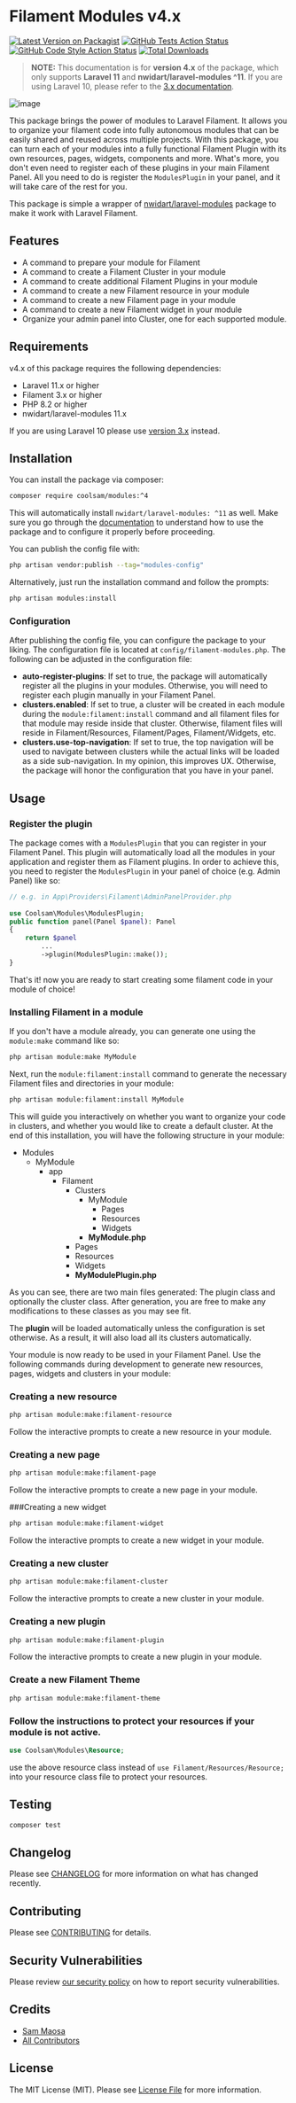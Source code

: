 # Filament Modules v4.x

[![Latest Version on Packagist](https://img.shields.io/packagist/v/coolsam/modules.svg?style=flat-square)](https://packagist.org/packages/coolsam/modules)
[![GitHub Tests Action Status](https://img.shields.io/github/actions/workflow/status/savannabits/filament-modules/run-tests.yml?branch=main&label=tests&style=flat-square)](https://github.com/savannabits/filament-modules/actions?query=workflow%3Arun-tests+branch%3Amain)
[![GitHub Code Style Action Status](https://img.shields.io/github/actions/workflow/status/savannabits/filament-modules/fix-php-code-style-issues.yml?branch=main&label=code%20style&style=flat-square)](https://github.com/savannabits/filament-modules/actions?query=workflow%3Afix-php-code-style+branch%3Amain)
[![Total Downloads](https://img.shields.io/packagist/dt/coolsam/modules.svg?style=flat-square)](https://packagist.org/packages/coolsam/modules)

> **NOTE:** This documentation is for **version 4.x** of the package, which only supports **Laravel 11** and
**nwidart/laravel-modules ^11**. If you are using Laravel 10, please refer to
> the [3.x documentation](https://github.com/savannabits/filament-modules/tree/3.x).

![image](https://github.com/savannabits/filament-modules/assets/5610289/ba191f1d-b5ee-4eb9-9db7-d42a19cc8d38)

This package brings the power of modules to Laravel Filament. It allows you to organize your filament code into fully
autonomous modules that can be easily shared and reused across multiple projects.
With this package, you can turn each of your modules into a fully functional Filament Plugin with its own resources,
pages, widgets, components and more. What's more, you don't even need to register each of these plugins in your main
Filament Panel. All you need to do is register the `ModulesPlugin` in your panel, and it will take care of the rest for
you.

This package is simple a wrapper of [nwidart/laravel-modules](https://docs.laravelmodules.com) package to make it work
with Laravel Filament.

## Features

- A command to prepare your module for Filament
- A command to create a Filament Cluster in your module
- A command to create additional Filament Plugins in your module
- A command to create a new Filament resource in your module
- A command to create a new Filament page in your module
- A command to create a new Filament widget in your module
- Organize your admin panel into Cluster, one for each supported module.

## Requirements

v4.x of this package requires the following dependencies:

- Laravel 11.x or higher
- Filament 3.x or higher
- PHP 8.2 or higher
- nwidart/laravel-modules 11.x

If you are using Laravel 10 please use [version 3.x](https://github.com/savannabits/filament-modules/tree/3.x) instead.

## Installation

You can install the package via composer:

```bash
composer require coolsam/modules:^4
```

This will automatically install `nwidart/laravel-modules: ^11` as well. Make sure you go through
the [documentation](https://laravelmodules.com/docs/v11/introduction) to understand how to use the package and to
configure it properly
before proceeding.

You can publish the config file with:

```bash
php artisan vendor:publish --tag="modules-config"
```

Alternatively, just run the installation command and follow the prompts:

```bash
php artisan modules:install
```

### Configuration

After publishing the config file, you can configure the package to your liking. The configuration file is located
at `config/filament-modules.php`.
The following can be adjusted in the configuration file:

- **auto-register-plugins**: If set to true, the package will automatically register all the plugins in your modules.
  Otherwise, you will need to register each plugin manually in your Filament Panel.
- **clusters.enabled**: If set to true, a cluster will be created in each module during the `module:filament:install`
  command and all filament files for that module may reside inside that cluster. Otherwise, filament files will reside
  in Filament/Resources, Filament/Pages, Filament/Widgets, etc.
- **clusters.use-top-navigation**: If set to true, the top navigation will be used to navigate between clusters while
  the actual links will be loaded as a side sub-navigation. In my opinion, this improves UX. Otherwise, the package will
  honor the configuration that you have in your panel.

## Usage

### Register the plugin

The package comes with a `ModulesPlugin` that you can register in your Filament Panel. This plugin will automatically
load all the modules in your application and register them as Filament plugins.
In order to achieve this, you need to register the `ModulesPlugin` in your panel of choice (e.g. Admin Panel) like so:

```php
// e.g. in App\Providers\Filament\AdminPanelProvider.php
 
use Coolsam\Modules\ModulesPlugin;
public function panel(Panel $panel): Panel
{
    return $panel
        ...
        ->plugin(ModulesPlugin::make());
}
```

That's it! now you are ready to start creating some filament code in your module of choice!

### Installing Filament in a module

If you don't have a module already, you can generate one using the `module:make` command like so:

```bash
php artisan module:make MyModule
```

Next, run the `module:filament:install` command to generate the necessary Filament files and directories in your module:

```bash
php artisan module:filament:install MyModule
```

This will guide you interactively on whether you want to organize your code in clusters, and whether you would like to
create a default cluster.
At the end of this installation, you will have the following structure in your module:

- Modules
    - MyModule
        - app
            - Filament
                - Clusters
                    - MyModule
                        - Pages
                        - Resources
                        - Widgets
                    - **MyModule.php**
                - Pages
                - Resources
                - Widgets
                - **MyModulePlugin.php**

As you can see, there are two main files generated: The plugin class and optionally the cluster class. After generation,
you are free to make any modifications to these classes as you may see fit.

The **plugin** will be loaded automatically unless the configuration is set otherwise. As a result, it will also load
all its clusters automatically.

Your module is now ready to be used in your Filament Panel. Use the following commands during development to generate
new resources, pages, widgets and clusters in your module:

### Creating a new resource

```bash
php artisan module:make:filament-resource
```

Follow the interactive prompts to create a new resource in your module.

### Creating a new page

```bash
php artisan module:make:filament-page
```

Follow the interactive prompts to create a new page in your module.

###Creating a new widget

```bash
php artisan module:make:filament-widget
```

Follow the interactive prompts to create a new widget in your module.

### Creating a new cluster

```bash
php artisan module:make:filament-cluster
```

Follow the interactive prompts to create a new cluster in your module.

### Creating a new plugin

```bash
php artisan module:make:filament-plugin
```

Follow the interactive prompts to create a new plugin in your module.

### Create a new Filament Theme

```bash
php artisan module:make:filament-theme
```



### Follow the instructions to protect your resources if your module is not active.

```php
use Coolsam\Modules\Resource;
```
use the above resource class instead of `use Filament/Resources/Resource;` into your resource class file to protect your resources.

## Testing

```bash
composer test
```

## Changelog

Please see [CHANGELOG](CHANGELOG.md) for more information on what has changed recently.

## Contributing

Please see [CONTRIBUTING](.github/CONTRIBUTING.md) for details.

## Security Vulnerabilities

Please review [our security policy](../../security/policy) on how to report security vulnerabilities.

## Credits

- [Sam Maosa](https://github.com/coolsam726)
- [All Contributors](../../contributors)

## License

The MIT License (MIT). Please see [License File](LICENSE.md) for more information.
